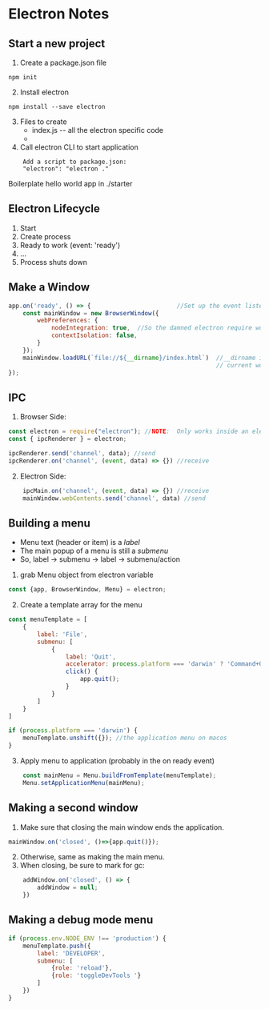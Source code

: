 # Electron Notes
## Start a new project
1.  Create a package.json file
```
npm init
```
2.  Install electron
```
npm install --save electron
```
3. Files to create
    * index.js -- all the electron specific code
    * 
4. Call electron CLI to start application
```
    Add a script to package.json:
    "electron": "electron ." 
```
Boilerplate hello world app in ./starter

## Electron Lifecycle
1. Start
2. Create process
3. Ready to work (event: 'ready')
4. ...  
5. Process shuts down

## Make a Window
```javascript
app.on('ready', () => {                        //Set up the event listener
    const mainWindow = new BrowserWindow({
        webPreferences: {
            nodeIntegration: true,  //So the damned electron require works
            contextIsolation: false,
        }
    }); 
    mainWindow.loadURL(`file://${__dirname}/index.html`)  //__dirname is
                                                          // current working directory
});
```

## IPC
1.  Browser Side:  
```javascript
const electron = require("electron"); //NOTE:  Only works inside an electron browser
const { ipcRenderer } = electron;

ipcRenderer.send('channel', data); //send
ipcRenderer.on('channel', (event, data) => {}) //receive
```

2. Electron Side:
```javascript
    ipcMain.on('channel', (event, data) => {}) //receive
    mainWindow.webContents.send('channel', data) //send
```

## Building a menu
* Menu text (header or item) is a _label_
* The main popup of a menu is still a _submenu_
* So, label -> submenu -> label -> submenu/action

1.  grab Menu object from electron variable
```javascript
const {app, BrowserWindow, Menu} = electron;
```
2. Create a template array for the menu
```javascript
const menuTemplate = [
    {
        label: 'File',
        submenu: [
            {
                label: 'Quit',
                accelerator: process.platform === 'darwin' ? 'Command+Q' : 'Ctrl+Q',
                click() {
                    app.quit();
                }
            }
        ]
    }
]

if (process.platform === 'darwin') {
    menuTemplate.unshift({}); //the application menu on macos
}
```
3. Apply menu to application (probably in the on ready event)
```javascript
    const mainMenu = Menu.buildFromTemplate(menuTemplate);
    Menu.setApplicationMenu(mainMenu);
```

## Making a second window
1. Make sure that closing the main window ends the application.
```javascript
mainWindow.on('closed', ()=>{app.quit()});
```
2. Otherwise, same as making the main menu.
3. When closing, be sure to mark for gc:
```javascript
    addWindow.on('closed', () => {
        addWindow = null;
    })
```

## Making a debug mode menu
```javascript
if (process.env.NODE_ENV !== 'production') {
    menuTemplate.push({
        label: 'DEVELOPER',
        submenu: [
            {role: 'reload'},
            {role: 'toggleDevTools '}
        ]
    })
}
```